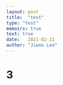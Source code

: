 ```yaml
---
layout: post
title:  "test"
type: "test"
memoirs: true
text: true
date:   2021-02-21
author: "Jiwoo Lee"
---
```


# 3
